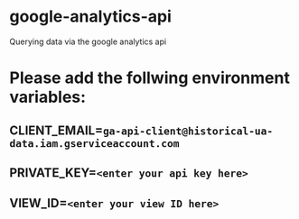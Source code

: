 # google-analytics-api
Querying data via the google analytics api

# Please add the follwing environment variables:
## CLIENT_EMAIL=`ga-api-client@historical-ua-data.iam.gserviceaccount.com`
## PRIVATE_KEY=`<enter your api key here>`
## VIEW_ID=`<enter your view ID here>`
